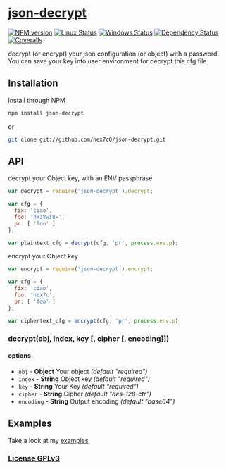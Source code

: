 # [json-decrypt](https://github.com/hex7c0/json-decrypt)

[![NPM version](https://img.shields.io/npm/v/json-decrypt.svg)](https://www.npmjs.com/package/json-decrypt)
[![Linux Status](https://img.shields.io/travis/hex7c0/json-decrypt.svg?label=linux)](https://travis-ci.org/hex7c0/json-decrypt)
[![Windows Status](https://img.shields.io/appveyor/ci/hex7c0/json-decrypt.svg?label=windows)](https://ci.appveyor.com/project/hex7c0/json-decrypt)
[![Dependency Status](https://img.shields.io/david/hex7c0/json-decrypt.svg)](https://david-dm.org/hex7c0/json-decrypt)
[![Coveralls](https://img.shields.io/coveralls/hex7c0/json-decrypt.svg)](https://coveralls.io/r/hex7c0/json-decrypt)

decrypt (or encrypt) your json configuration (or object) with a password.
You can save your key into user environment for decrypt this cfg file

## Installation

Install through NPM

```bash
npm install json-decrypt
```
or
```bash
git clone git://github.com/hex7c0/json-decrypt.git
```

## API

decrypt your Object key, with an ENV passphrase
```js
var decrypt = require('json-decrypt').decrypt;

var cfg = {
  fix: 'ciao',
  foo: 'hRzVwi8=',
  pr: [ 'foo' ]
};

var plaintext_cfg = decrypt(cfg, 'pr', process.env.p);
```

encrypt your Object key
```js
var encrypt = require('json-decrypt').encrypt;

var cfg = {
  fix: 'ciao',
  foo: 'hex7c',
  pr: [ 'foo' ]
};

var ciphertext_cfg = encrypt(cfg, 'pr', process.env.p);
```

### decrypt(obj, index, key [, cipher [, encoding]])

#### options

 - `obj` - **Object** Your object *(default "required")*
 - `index` - **String** Object key *(default "required")*
 - `key` - **String** Your Key *(default "required")*
 - `cipher` - **String** Cipher *(default "aes-128-ctr")*
 - `encoding` - **String** Output encoding *(default "base64")*

## Examples

Take a look at my [examples](examples)

### [License GPLv3](LICENSE)
